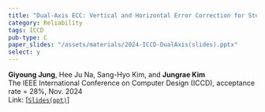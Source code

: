 ```yaml
---
title: "Dual-Axis ECC: Vertical and Horizontal Error Correction for Storage and Link Errors"
category: Reliability
tags: ICCD
pub-type: C
paper_slides: "/assets/materials/2024-ICCD-DualAxis(slides).pptx"
select: y
---
```


**Giyoung Jung**, Hee Ju Na, Sang-Hyo Kim, and **Jungrae Kim** <br>
The IEEE International Conference on Computer Design (ICCD), acceptance rate = 28%, Nov. 2024 <br>
Link: [[```Slides(ppt)```](https://github.com/scalable-arch/scalable-arch.github.io/raw/main/assets/materials/2024-ICCD-DualAxis(slides).pptx)]